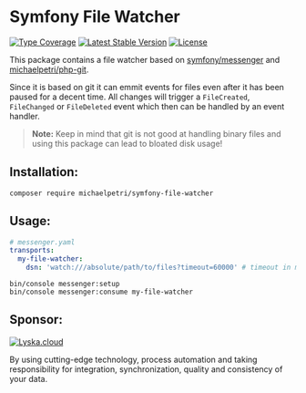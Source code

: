# Symfony File Watcher

[![Type Coverage](https://shepherd.dev/github/michaelpetri/symfony-file-watcher/coverage.svg)](https://shepherd.dev/github/michaelpetri/symfony-file-watcher)
[![Latest Stable Version](https://poser.pugx.org/michaelpetri/symfony-file-watcher/v)](https://packagist.org/packages/michaelpetri/symfony-file-watcher)
[![License](https://poser.pugx.org/michaelpetri/symfony-file-watcher/license)](https://packagist.org/packages/michaelpetri/symfony-file-watcher)

This package contains a file watcher based on [symfony/messenger](https://github.com/symfony/messenger) and [michaelpetri/php-git](https://github.com/michaelpetri/php-git).

Since it is based on git it can emmit events for files even after it has been paused for a decent time. All changes will 
trigger a `FileCreated`, `FileChanged` or `FileDeleted` event which then can be handled by an event handler.

> **Note:**
> Keep in mind that git is not good at handling binary files and using this package can lead to bloated disk usage!  

## Installation:
```
composer require michaelpetri/symfony-file-watcher 
```

## Usage:

```yaml
# messenger.yaml
transports:
  my-file-watcher:
    dsn: 'watch:///absolute/path/to/files?timeout=60000' # timeout in milliseconds
```

```shell
bin/console messenger:setup
bin/console messenger:consume my-file-watcher
```

## Sponsor:

[![Lyska.cloud](https://avatars.githubusercontent.com/u/82085619?s=400&u=bf1fb2d6dec05e5911a190964568903b7a795592&v=4)](https://lyska.cloud)

By using cutting-edge technology, process automation and taking responsibility for integration, synchronization, quality and consistency of your data.